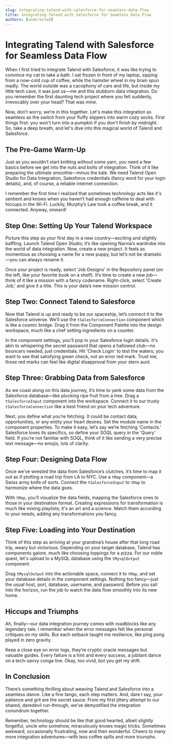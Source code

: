 ```yaml
---
slug: integrating-talend-with-salesforce-for-seamless-data-flow
title: Integrating Talend with Salesforce for Seamless Data Flow
authors: [undirected]
---
```



# Integrating Talend with Salesforce for Seamless Data Flow

When I first tried to integrate Talend with Salesforce, it was like trying to convince my cat to take a bath. I sat frozen in front of my laptop, sipping from a now-cold cup of coffee, while the hamster wheel in my brain spun madly. The world outside was a cacophony of cars and life, but inside my little tech cave, it was just us—me and this stubborn data integration. Do you remember the first daunting tech project where you felt suddenly, irrevocably over your head? That was mine.

Now, don’t worry, we’re in this together. Let's make this integration as seamless as the switch from your fluffy slippers into warm cozy socks. First things first: you won't turn into a pumpkin if you don't finish by midnight. So, take a deep breath, and let's dive into this magical world of Talend and Salesforce.

## The Pre-Game Warm-Up

Just as you wouldn’t start knitting without some yarn, you need a few basics before we get into the nuts and bolts of integration. Think of it like preparing the ultimate smoothie—minus the kale. We need Talend Open Studio for Data Integration, Salesforce credentials (fancy word for your login details), and, of course, a reliable internet connection. 

I remember the first time I realized that sometimes technology acts like it's sentient and knows when you haven’t had enough caffeine to deal with hiccups in the Wi-Fi. Luckily, Murphy’s Law took a coffee break, and it connected. Anyway, onward!

## Step One: Setting Up Your Talend Workspace

Picture this step as your first day in a new country—exciting and slightly baffling. Launch Talend Open Studio; it’s like opening Narnia’s wardrobe into the world of data integration. Now, create a new project. It feels as momentous as choosing a name for a new puppy, but let’s not be dramatic—you can always rename it.

Once your project is ready, select 'Job Designs' in the Repository panel (on the left, like your favorite book on a shelf). It’s time to create a new job—think of it like a mission with a fancy codename. Right-click, select 'Create Job,' and give it a title. This is your data’s new mission control.

## Step Two: Connect Talend to Salesforce

Now that Talend is up and ready to be our spaceship, let’s connect it to the Salesforce universe. We’ll use the `tSalesforceConnection` component which is like a cosmic bridge. Drag it from the Component Palette into the design workspace, much like a chef setting ingredients on a counter. 

In the component settings, you’ll pop in your Salesforce login details. It's akin to whispering the secret password that opens a hallowed club—no bouncers needed, just credentials. Hit 'Check Login' to test the waters; you want to see that satisfying green check, not an error red mark. Trust me, those red marks can feel like digital disapproval from your stern aunt.

## Step Three: Grabbing Data from Salesforce

As we coast along on this data journey, it’s time to yank some data from the Salesforce database—like plucking ripe fruit from a tree. Drag a `tSalesforceInput` component into the workspace. Connect it to our trusty `tSalesforceConnection` like a best friend on your tech adventure.

Next, you define what you’re fetching. It could be contact data, opportunities, or any entity your heart desires. Set the module name in the component properties. To make it easy, let’s say we’re fetching 'Contacts.' Salesforce loves its specifics, so define your SOQL query in the 'Query' field. If you’re not familiar with SOQL, think of it like sending a very precise text message—no emojis, lots of clarity.

## Step Four: Designing Data Flow

Once we’ve wrested the data from Salesforce’s clutches, it’s time to map it out as if plotting a road trip from LA to NYC. Use a `tMap` component—a Swiss army knife of sorts. Connect the `tSalesforceInput` to `tMap` to harmonize where the data goes. 

With `tMap`, you’ll visualize the data fields, mapping the Salesforce ones to those in your destination format. Creating expressions for transformation is much like mixing playlists; it's an art and a science. Match them according to your needs, adding any transformations you fancy.

## Step Five: Loading into Your Destination

Think of this step as arriving at your grandma’s house after that long road trip, weary but victorious. Depending on your target database, Talend has components galore, much like choosing toppings for a pizza. For our noble quest, let's upload to a MySQL database using the `tMysqlOutput` component. 

Drag `tMysqlOutput` into the actionable space, connect it to `tMap`, and set your database details in the component settings. Nothing too fancy—just the usual host, port, database, username, and password. Before you sail into the horizon, run the job to watch the data flow smoothly into its new home.

## Hiccups and Triumphs

Ah, finally—our data integration journey comes with roadblocks like any legendary tale. I remember when the error messages felt like personal critiques on my skills. But each setback taught me resilience, like ping pong played in zero gravity.

Keep a close eye on error logs, they’re cryptic oracle messages but valuable guides. Every failure is a hint and every success, a jubilant dance on a tech-savvy conga line. Okay, too vivid, but you get my drift.

## In Conclusion

There’s something thrilling about weaving Talend and Salesforce into a seamless dance. Like a fine tango, each step matters. And, dare I say, your patience and grit are the secret sauce. From my first jittery attempt to our shared, daredevil run-through, we’ve demystified the integration conundrum together.

Remember, technology should be like that good hearted, albeit slightly forgetful, uncle who somehow, miraculously knows magic tricks. Sometimes awkward, occasionally frustrating, now and then wonderful. Cheers to many more integration adventures—with less coffee spills and more triumphs.
